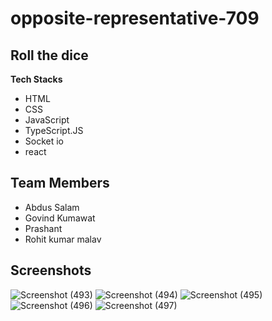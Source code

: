 # opposite-representative-709
## Roll the dice

**Tech Stacks**

* HTML 
* CSS 
* JavaScript
* TypeScript.JS
* Socket io
* react
    
    
## Team Members
* Abdus Salam
* Govind Kumawat
* Prashant
* Rohit kumar malav


## Screenshots


![Screenshot (493)](https://user-images.githubusercontent.com/107971447/222919381-2248e301-4dff-48bf-ae1e-4cd2e83477fa.png)
![Screenshot (494)](https://user-images.githubusercontent.com/107971447/222919388-edb54f21-6d1a-4570-9591-a61d7dedba1c.png)
![Screenshot (495)](https://user-images.githubusercontent.com/107971447/222919398-39099811-0f16-498a-b4ff-302db36932fc.png)
![Screenshot (496)](https://user-images.githubusercontent.com/107971447/222919402-c5f372d2-017d-4070-8619-5bec5f249bfd.png)
![Screenshot (497)](https://user-images.githubusercontent.com/107971447/222919407-b510aa1a-856c-4872-ab40-9dd6839d2690.png)
